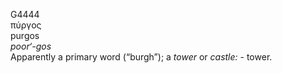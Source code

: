 G4444  
πύργος  
purgos  
*poor‘-gos*  
Apparently a primary word (“burgh”); a *tower* or *castle:* - tower.  
